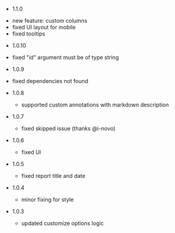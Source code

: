 
* 1.1.0
 - new feature: custom columns
 - fixed UI layout for mobile
 - fixed tooltips

* 1.0.10
 - fixed "id" argument must be of type string

* 1.0.9
 - fixed dependencies not found

* 1.0.8
  - supported custom annotations with markdown description

* 1.0.7
  - fixed skipped issue (thanks @i-novo)

* 1.0.6
  - fixed UI

* 1.0.5
  - fixed report title and date

* 1.0.4
  - minor fixing for style

* 1.0.3
  - updated customize options logic